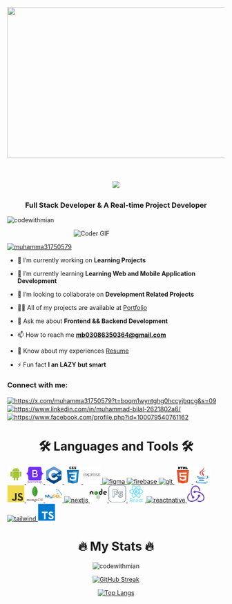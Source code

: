 <img src="https://i.pinimg.com/originals/b2/83/11/b2831136a1912c98b1cad1b4eb9ab112.gif" height="350" width="1080" frameborder="0" scrolling="no" >
<h1 align="center">    
    <img src="https://readme-typing-svg.herokuapp.com/?font=Righteous&size=35&center=true&vCenter=true&width=500&height=70&duration=4000&lines=Hi+There!+👋;+I'm+Muhammad+Bilal!;" />
</h1>                     
<h3 align="center">Full Stack Developer & A Real-time Project Developer</h3>   

<p align="left"> <img width="130" src="https://komarev.com/ghpvc/?username=codewithmian&label=Profile%20views&color=0e75b6&style=flat" alt="codewithmian" /> </p>



<img align="right" margin-top="5px" alt="Coder GIF" width=350 src="https://media.giphy.com/media/WUlplcMpOCEmTGBtBW/giphy.gif" />
         
<p align="left"> <a href="https://twitter.com/" target="blank"><img src="https://img.shields.io/twitter/follow/?logo=twitter&style=for-the-badge" alt="" /></a> </p>
     
<p align="left"> <a href="https://twitter.com/muhamma31750579" target="blank"><img src="https://img.shields.io/twitter/follow/muhamma31750579?logo=twitter&style=for-the-badge" alt="muhamma31750579" /></a> </p>

- 🔭 I’m currently working on **Learning Projects**

- 🌱 I’m currently learning **Learning Web and Mobile Application Development**

- 👯 I’m looking to collaborate on **Development Related Projects**

- 👨‍💻 All of my projects are available at <a href="https://portfolio-gamma-orpin-52.vercel.app/" >Portfolio</a>

- 💬 Ask me about **Frontend && Backend Development**

- 📫 How to reach me **mb03086350364@gmail.com**

- 📄 Know about my experiences <a href="https://drive.google.com/file/d/1huwxMILy8THlWvAuLR92LHPqPz3MEboZ/view">Resume</a>

- ⚡ Fun fact **I an LAZY but smart**

<h3 align="left">Connect with me:</h3>
<p align="left">
<a href="https://twitter.com/muhamma31750579?t=boqm1wyntghg0hccyjbqcg&s=09" target="blank"><img align="center" src="https://raw.githubusercontent.com/rahuldkjain/github-profile-readme-generator/master/src/images/icons/Social/twitter.svg" alt="https://x.com/muhamma31750579?t=boqm1wyntghg0hccyjbqcg&s=09" height="30" width="40" /></a>
<a href="https://linkedin.com/in/muhammad-bilal-2621802a6/" target="blank"><img align="center" src="https://raw.githubusercontent.com/rahuldkjain/github-profile-readme-generator/master/src/images/icons/Social/linked-in-alt.svg" alt="https://www.linkedin.com/in/muhammad-bilal-2621802a6/" height="30" width="40" /></a>
<a href="https://www.facebook.com/profile.php?id=100079540761162" target="blank"><img align="center" src="https://raw.githubusercontent.com/rahuldkjain/github-profile-readme-generator/master/src/images/icons/Social/facebook.svg" alt="https://www.facebook.com/profile.php?id=100079540761162" height="30" width="40" /></a>
</p>

<div align="center"> 
<h1> 🛠️ Languages and Tools 🛠️ </h1>
<p align="left"> <a href="https://developer.android.com" target="_blank" rel="noreferrer"> <img src="https://raw.githubusercontent.com/devicons/devicon/master/icons/android/android-original-wordmark.svg" alt="android" width="40" height="40"/> </a> <a href="https://getbootstrap.com" target="_blank" rel="noreferrer"> <img src="https://raw.githubusercontent.com/devicons/devicon/master/icons/bootstrap/bootstrap-plain-wordmark.svg" alt="bootstrap" width="40" height="40"/> </a> <a href="https://www.w3schools.com/cpp/" target="_blank" rel="noreferrer"> <img src="https://raw.githubusercontent.com/devicons/devicon/master/icons/cplusplus/cplusplus-original.svg" alt="cplusplus" width="40" height="40"/> </a> <a href="https://www.w3schools.com/css/" target="_blank" rel="noreferrer"> <img src="https://raw.githubusercontent.com/devicons/devicon/master/icons/css3/css3-original-wordmark.svg" alt="css3" width="40" height="40"/> </a> <a href="https://expressjs.com" target="_blank" rel="noreferrer"> <img src="https://raw.githubusercontent.com/devicons/devicon/master/icons/express/express-original-wordmark.svg" alt="express" width="40" height="40"/> </a> <a href="https://www.figma.com/" target="_blank" rel="noreferrer"> <img src="https://www.vectorlogo.zone/logos/figma/figma-icon.svg" alt="figma" width="40" height="40"/> </a> <a href="https://firebase.google.com/" target="_blank" rel="noreferrer"> <img src="https://www.vectorlogo.zone/logos/firebase/firebase-icon.svg" alt="firebase" width="40" height="40"/> </a> <a href="https://git-scm.com/" target="_blank" rel="noreferrer"> <img src="https://www.vectorlogo.zone/logos/git-scm/git-scm-icon.svg" alt="git" width="40" height="40"/> </a> <a href="https://www.w3.org/html/" target="_blank" rel="noreferrer"> <img src="https://raw.githubusercontent.com/devicons/devicon/master/icons/html5/html5-original-wordmark.svg" alt="html5" width="40" height="40"/> </a> <a href="https://www.java.com" target="_blank" rel="noreferrer"> <img src="https://raw.githubusercontent.com/devicons/devicon/master/icons/java/java-original.svg" alt="java" width="40" height="40"/> </a> <a href="https://developer.mozilla.org/en-US/docs/Web/JavaScript" target="_blank" rel="noreferrer"> <img src="https://raw.githubusercontent.com/devicons/devicon/master/icons/javascript/javascript-original.svg" alt="javascript" width="40" height="40"/> </a> <a href="https://www.mongodb.com/" target="_blank" rel="noreferrer"> <img src="https://raw.githubusercontent.com/devicons/devicon/master/icons/mongodb/mongodb-original-wordmark.svg" alt="mongodb" width="40" height="40"/> </a> <a href="https://www.mysql.com/" target="_blank" rel="noreferrer"> <img src="https://raw.githubusercontent.com/devicons/devicon/master/icons/mysql/mysql-original-wordmark.svg" alt="mysql" width="40" height="40"/> </a> <a href="https://nextjs.org/" target="_blank" rel="noreferrer"> <img src="https://cdn.worldvectorlogo.com/logos/nextjs-2.svg" alt="nextjs" width="40" height="40"/> </a> <a href="https://nodejs.org" target="_blank" rel="noreferrer"> <img src="https://raw.githubusercontent.com/devicons/devicon/master/icons/nodejs/nodejs-original-wordmark.svg" alt="nodejs" width="40" height="40"/> </a> <a href="https://www.photoshop.com/en" target="_blank" rel="noreferrer"> <img src="https://raw.githubusercontent.com/devicons/devicon/master/icons/photoshop/photoshop-line.svg" alt="photoshop" width="40" height="40"/> </a> <a href="https://reactjs.org/" target="_blank" rel="noreferrer"> <img src="https://raw.githubusercontent.com/devicons/devicon/master/icons/react/react-original-wordmark.svg" alt="react" width="40" height="40"/> </a> <a href="https://reactnative.dev/" target="_blank" rel="noreferrer"> <img src="https://reactnative.dev/img/header_logo.svg" alt="reactnative" width="40" height="40"/> </a> <a href="https://redux.js.org" target="_blank" rel="noreferrer"> <img src="https://raw.githubusercontent.com/devicons/devicon/master/icons/redux/redux-original.svg" alt="redux" width="40" height="40"/> </a> <a href="https://tailwindcss.com/" target="_blank" rel="noreferrer"> <img src="https://www.vectorlogo.zone/logos/tailwindcss/tailwindcss-icon.svg" alt="tailwind" width="40" height="40"/> </a> <a href="https://www.typescriptlang.org/" target="_blank" rel="noreferrer"> <img src="https://raw.githubusercontent.com/devicons/devicon/master/icons/typescript/typescript-original.svg" alt="typescript" width="40" height="40"/> </a> </p>
</div>
<div align="center">
<h1> 🔥 My Stats 🔥 </h1>
<img width="130" src="https://komarev.com/ghpvc/?username=codewithmian&label=Profile%20views&color=0e75b6&style=flat" alt="codewithmian" />

[![GitHub Streak](https://streak-stats.demolab.com?user=codewithmian&theme=transparent&hide_border=true)](https://git.io/streak-stats)

[![Top Langs](https://github-readme-stats.vercel.app/api/top-langs/?username=codewithmian&layout=compact&theme=transparent&hide_border=true)](https://github.com/anuraghazra/github-readme-stats)

</div>
